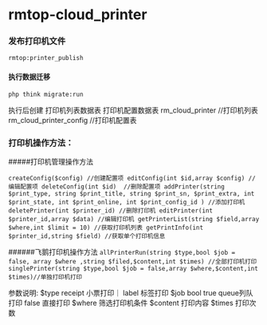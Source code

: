 # rmtop-cloud_printer
 

### 发布打印机文件

`rmtop:printer_publish
`

#### 执行数据迁移
`php think migrate:run`

执行后创建
打印机列表数据表
打印机配置数据表
rm_cloud_printer //打印机列表
rm_cloud_printer_config  //打印机配置表 


### 打印机操作方法：

#####打印机管理操作方法

`createConfig($config) //创建配置项
editConfig(int $id,array $config) //编辑配置项
deleteConfig(int $id)  //删除配置项
addPrinter(string $print_type, string $print_title, string $print_sn, $print_extra, int $print_state, int $print_online, int $print_config_id
) //添加打印机
deletePrinter(int $printer_id) //删除打印机
editPrinter(int $printer_id,array $data) //编辑打印机
getPrinterList(string $field,array $where,int $limit = 10) //获取打印机列表
getPrintInfo(int $printer_id,string $field) //获取单个打印机信息`


######飞鹅打印机操作方法
`allPrinterRun(string $type,bool $job = false, array $where ,string $filed,$content,int $times) //全部打印机打印
singlePrinter(string $type,bool $job = false,array $where,$content,int $times)//单独打印机打印
`

参数说明:
$type  receipt 小票打印｜ label 标签打印
$job  bool   true queue列队打印    false 直接打印
$where  筛选打印机条件
$content 打印内容
$times 打印次数